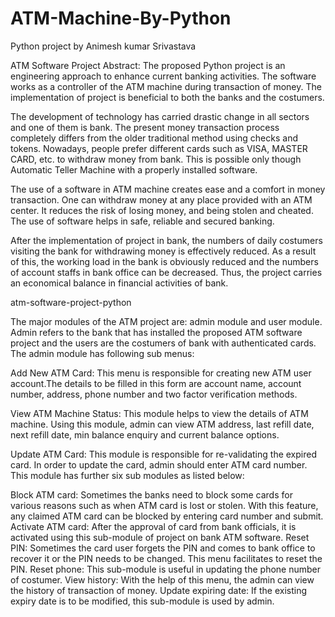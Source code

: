 # ATM-Machine-By-Python

Python project by Animesh kumar Srivastava

ATM Software Project Abstract: The proposed Python project is an engineering approach to enhance current banking activities. The software works as a controller of the ATM machine during transaction of money. The implementation of project is beneficial to both the banks and the costumers.

The development of technology has carried drastic change in all sectors and one of them is bank. The present money transaction process completely differs from the older traditional method using checks and tokens. Nowadays, people prefer different cards such as VISA, MASTER CARD, etc. to withdraw money from bank. This is possible only though Automatic Teller Machine with a properly installed software.

The use of a software in ATM machine creates ease and a comfort in money transaction. One can withdraw money at any place provided with an ATM center. It reduces the risk of losing money, and being stolen and cheated. The use of software helps in safe, reliable and secured banking.

After the implementation of project in bank, the numbers of daily costumers visiting the bank for withdrawing money is effectively reduced. As a result of this, the working load in the bank is obviously reduced and the numbers of account staffs in bank office can be decreased. Thus, the project carries an economical balance in financial activities of bank.

atm-software-project-python

The major modules of the ATM project are: admin module and user module. Admin refers to the bank that has installed the proposed ATM software project and the users are the costumers of bank with authenticated cards. The admin module has following sub menus:

Add New ATM Card: This menu is responsible for creating new ATM user account.The details to be filled in this form are account name, account number, address, phone number and two factor verification methods.

View ATM Machine Status: This module helps to view the details of ATM machine. Using this module, admin can view ATM address, last refill date, next refill date, min balance enquiry and current balance options.

Update ATM Card: This module is responsible for re-validating the expired card. In order to update the card, admin should enter ATM card number. This module has further six sub modules as listed below:

Block ATM card: Sometimes the banks need to block some cards for various reasons such as when ATM card is lost or stolen. With this feature, any claimed ATM card can be blocked by entering card number and submit. Activate ATM card: After the approval of card from bank officials, it is activated using this sub-module of project on bank ATM software. Reset PIN: Sometimes the card user forgets the PIN and comes to bank office to recover it or the PIN needs to be changed. This menu facilitates to reset the PIN. Reset phone: This sub-module is useful in updating the phone number of costumer. View history: With the help of this menu, the admin can view the history of transaction of money. Update expiring date: If the existing expiry date is to be modified, this sub-module is used by admin.
